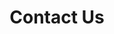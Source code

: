 ---
title: Contact Us
layout: contact
permalink: /contact/
cssfield: contact.css

title_txt: "Contact Us"
subtitle_txt: "If you have any questions or would like to get involved with our lab, please send us a message below:"
captionLeft_txt: The Philip Awadalla Research Laboratory is part of the Ontario Institute for Cancer Research in Toronto.
captionRight_txt: "MaRS Centre, West Tower</br>661 University Avenue, Suite 510</br>Toronto, Ontario</br>Canada</br>M5G 0A3"
---